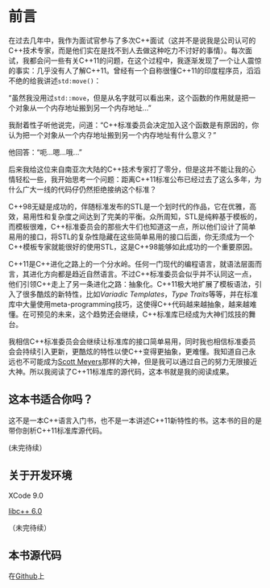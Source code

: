 # 前言

在过去几年中，我作为面试官参与了多次C++面试（这并不是说我是公司认可的C++技术专家，而是他们实在是找不到人去做这种吃力不讨好的事情）。每次面试，我都会问一些有关C++11的问题，在这个过程中，我逐渐发现了一个让人震惊的事实：几乎没有人了解C++11。曾经有一个自称很懂C++11的印度程序员，滔滔不绝的给我讲述`std:move()`：

“虽然我没用过`std::move`，但是从名字就可以看出来，这个函数的作用就是把一个对象从一个内存地址搬到另一个内存地址...”

我耐着性子听他说完，问道：“C++标准委员会决定加入这个函数是有原因的，你认为把一个对象从一个内存地址搬到另一个内存地址有什么意义？”

他回答：“呃...嗯...哦...”

后来我给这位来自南亚次大陆的C++技术专家打了零分，但是这并不能让我的心情轻松一些，我开始思考一个问题：距离C++11标准公布已经过去了这么多年，为什么广大一线的代码仔仍然拒绝接纳这个标准？

C++98无疑是成功的，伴随标准发布的STL是一个划时代的作品，它在优雅，高效，易用性和复杂度之间达到了完美的平衡。众所周知，STL是纯粹基于模板的，而模板很难，C++标准委员会的那些大牛们也知道这一点，所以他们设计了简单易用的接口，将STL的复杂性隐藏在这些简单易用的接口后面，你无须成为一个C++模板专家就能很好的使用STL，这是C++98能够如此成功的一个重要原因。

C++11是C++进化之路上的一个分水岭。任何一门现代的编程语言，就语法层面而言，其进化方向都是趋近自然语言。不过C++标准委员会似乎并不认同这一点，他们引领C++走上了另一条进化之路：抽象化。C++11极大地扩展了模板语法，引入了很多酷炫的新特性，比如*Variadic Templates*，*Type Traits*等等，并在标准库中大量使用meta-programming技巧，这使得C++代码越来越抽象，越来越难懂。在可预见的未来，这个趋势还会继续，C++标准库已经成为大神们炫技的舞台。

我相信C++标准委员会会继续让标准库的接口简单易用，同时我也相信标准委员会会持续引入更新，更酷炫的特性以使C++变得更抽象，更难懂。我知道自己永远也不可能成为[Scott Meyers](http://www.aristeia.com)那样的大神，但是我可以通过自己的努力无限接近大神。所以我阅读了C++11标准库的源代码，这本书就是我的阅读成果。

## 这本书适合你吗？

这不是一本C++语言入门书，也不是一本讲述C++11新特性的书。这本书的目的是带你剖析C++11标准库源代码。

(未完待续）

## 关于开发环境

XCode 9.0

[libc++ 6.0](http://libcxx.llvm.org)

（未完待续）

## 本书源代码

在[Github](https://github.com/zyuchuan/unique_cpp)上


